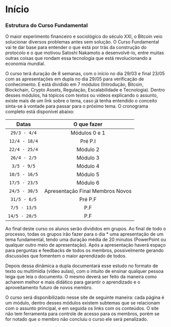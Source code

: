# Início

### Estrutura do Curso Fundamental

O maior experimento financeiro e sociológico do século XXI, o Bitcoin veio solucionar diversos problemas antes sem solução. O Curso Fundamental vai te dar base para entender o que está por trás da construção do protocolo e o que motivou Satoshi Nakamoto a desenvolvê-lo, entre muitas outras coisas que rondam essa tecnologia que está revolucionando a economia mundial.

O curso terá duração de 8 semanas, com o início no dia 29/03 e final 23/05 com as apresentações em dupla no dia 29/05 para verificação de conhecimento. E está dividido em 7 módulos (Introdução, Bitcoin, Blockchain, Crypto Assets, Regulação, Escalabilidade e Tecnologia). Dentro desses módulos, há tópicos com textos ou vídeos explicando o assunto, existe mais de um link sobre o tema, caso já tenha entendido o conceito sinta-se à vontade para passar para o próximo tema. O cronograma completo está disponível abaixo:

| Datas          | O que fazer                     |
| :-------------:| :------------------------------:|
| `29/3 - 4/4`   | Módulos 0 e 1                   |
| `12/4 - 18/4`  | Pré P.I                         |
| `22/4 - 25/4`  | Módulo 2                        |
| `26/4 - 2/5`   | Módulo 3                        |
| `3/5 - 9/5`    | Módulo 4                        |
| `10/5 - 16/5`  | Módulo 5                        |
| `17/5 - 23/5`  | Módulo 6                        |
| `24/5 - 30/5`  | Apresentação Final Membros Novos|
| `31/5 - 6/5`   | Pré P.F                         |
| `7/5 - 13/5`   | P.F                             |
| `14/5 - 20/5 ` | P.F                             |

Ao final deste curso os alunos serão divididos em grupos. Ao final de todo o processo, todas os grupos irão fazer para o dia * uma apresentação de um tema fundamental, tendo uma duração média de 20 minutos (PowerPoint ou qualquer outro meio de apresentação). Após a apresentação haverá espaço para perguntas e feedbacks de todos os membros, possivelmente gerando discussões que fomentem o maior aprendizado de todos.

Depois dessa dinâmica a dupla documentará esse estudo no formato de texto ou multimídia (vídeo aulas), com o intuito de ensinar qualquer pessoa leiga que leia o documento. O mesmo deverá ser feito da maneira como acharem melhor e mais didático para garantir o aprendizado e o aproveitamento futuro de novos membro.

O curso será disponibilizado nesse site de seguinte maneira: cada página é um módulo, dentro desses módulos existem subtemas que se relacionam com o assunto principal, e em seguida os links com os conteúdos. O site não tem ferramenta para controle de acesso para os membros, porém se for notado que o membro não concluiu o curso ele será penalizado.
